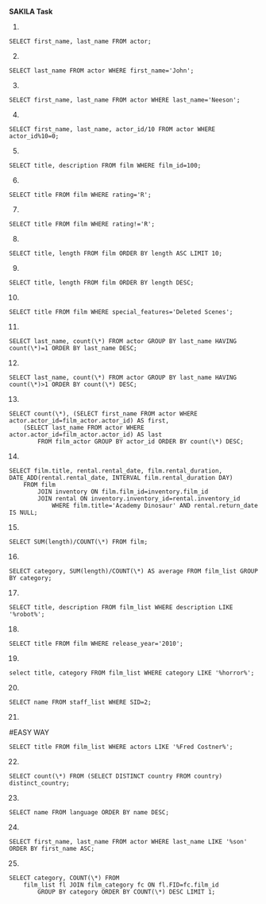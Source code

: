 **SAKILA Task**

1.

	SELECT first_name, last_name FROM actor;

2.

	SELECT last_name FROM actor WHERE first_name='John';

3.

	SELECT first_name, last_name FROM actor WHERE last_name='Neeson';

4.

	SELECT first_name, last_name, actor_id/10 FROM actor WHERE actor_id%10=0;

5.

	SELECT title, description FROM film WHERE film_id=100;

6.

	SELECT title FROM film WHERE rating='R';

7.

	SELECT title FROM film WHERE rating!='R';

8.

	SELECT title, length FROM film ORDER BY length ASC LIMIT 10;

9.

	SELECT title, length FROM film ORDER BY length DESC;

10.

	SELECT title FROM film WHERE special_features='Deleted Scenes';

11.

	SELECT last_name, count(\*) FROM actor GROUP BY last_name HAVING count(\*)=1 ORDER BY last_name DESC;

12.

	SELECT last_name, count(\*) FROM actor GROUP BY last_name HAVING count(\*)>1 ORDER BY count(\*) DESC;

13.

	SELECT count(\*), (SELECT first_name FROM actor WHERE actor.actor_id=film_actor.actor_id) AS first,
		(SELECT last_name FROM actor WHERE actor.actor_id=film_actor.actor_id) AS last 
			FROM film_actor GROUP BY actor_id ORDER BY count(\*) DESC;

14.

	SELECT film.title, rental.rental_date, film.rental_duration, DATE_ADD(rental.rental_date, INTERVAL film.rental_duration DAY) 
		FROM film 
			JOIN inventory ON film.film_id=inventory.film_id 
			JOIN rental ON inventory.inventory_id=rental.inventory_id 
				WHERE film.title='Academy Dinosaur' AND rental.return_date IS NULL;

15.

	SELECT SUM(length)/COUNT(\*) FROM film;

16.

	SELECT category, SUM(length)/COUNT(\*) AS average FROM film_list GROUP BY category;

17.

	SELECT title, description FROM film_list WHERE description LIKE '%robot%';

18.

	SELECT title FROM film WHERE release_year='2010';

19.

	select title, category FROM film_list WHERE category LIKE '%horror%';

20.

	SELECT name FROM staff_list WHERE SID=2;

21.

#EASY WAY

	SELECT title FROM film_list WHERE actors LIKE '%Fred Costner%';

22.

	SELECT count(\*) FROM (SELECT DISTINCT country FROM country) distinct_country;

23.

	SELECT name FROM language ORDER BY name DESC;

24.

	SELECT first_name, last_name FROM actor WHERE last_name LIKE '%son' ORDER BY first_name ASC;

25.

	SELECT category, COUNT(\*) FROM 
		film_list fl JOIN film_category fc ON fl.FID=fc.film_id 
			GROUP BY category ORDER BY COUNT(\*) DESC LIMIT 1;

